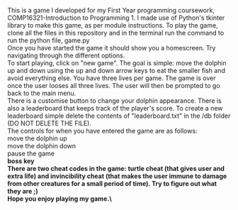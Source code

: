 This is a game I developed for my First Year programming coursework, COMP16321-Introduction to Programming 1. I made use of Python's tkinter library to make this game, as per module instructions. 
To play the game, clone all the files in this repository and in the terminal run the command to run the python file, game.py\
Once you have started the game it should show you a homescreen. Try navigating through the different options.\
To start playing, click on "new game". The goal is simple: move the dolphin up and down using the up and down arrow keys to eat the smaller fish and avoid everything else. You have three lives per game. The game is over once the user looses all three lives. The user will then be prompted to go back to the main menu.\
There is a customise button to change your dolphin appearance. There is also a leaderboard that keeps track of the player's score. To create a new leaderboard simple delete the contents of "leaderboard.txt" in the /db folder (DO NOT DELETE THE FILE).\
The controls for when you have entered the game are as follows:\
<Up> move the dolphin up\
<Down> move the dolphin down\
<space> pause the game\
<B> boss key\
There are two cheat codes in the game: turtle cheat (that gives user and extra life) and invincibility cheat (that makes the user immune to damage from other creatures for a small period of time). Try to figure out what they are ;)\
Hope you enjoy playing my game.\
